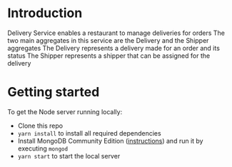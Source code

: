 # Introduction

Delivery Service enables a restaurant to manage deliveries for orders
The two main aggregates in this service are the Delivery and the Shipper aggregates
The Delivery represents a delivery made for an order and its status
The Shipper represents a shipper that can be assigned for the delivery

# Getting started

To get the Node server running locally:

- Clone this repo
- `yarn install` to install all required dependencies
- Install MongoDB Community Edition ([instructions](https://docs.mongodb.com/manual/installation/#tutorials)) and run it by executing `mongod`
- `yarn start` to start the local server
